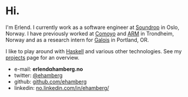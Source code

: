 # Hi.

I'm Erlend. I currently work as a software engineer at
[Soundrop](http://www.soundrop.fm) in Oslo, Norway. I have previously worked at
[Comoyo](http://www.comoyo.com) and [ARM](http://www.arm.com) in Trondheim,
Norway and as a research intern for [Galois](http://www.galois.com) in
Portland, OR.

I like to play around with [Haskell](http://www.haskell.org) and various other
technologies. See my [projects](/projects.html) page for an overview.

- e-mail: **erlendαhamberg.no**
- twitter: [\@ehamberg](http://twitter.com/ehamberg)
- github: [github.com/ehamberg](http://github.com/ehamberg)
- linkedin: [no.linkedin.com/in/ehamberg/](http://no.linkedin.com/in/ehamberg/)
